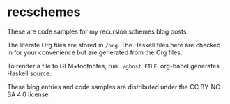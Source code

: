 # recschemes

These are code samples for my recursion schemes blog posts.

The literate Org files are stored in `/org`. The Haskell files here
are checked in for your convenience but are generated from the Org files.

To render a file to GFM+footnotes, run `./ghost FILE`. org-babel generates Haskell source.

These blog entries and code samples are distributed under the CC BY-NC-SA 4.0 license.
